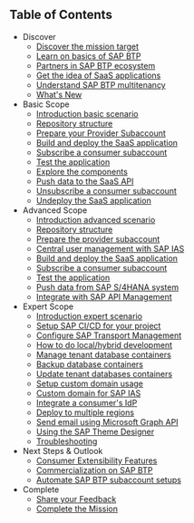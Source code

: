 ## Table of Contents

<!-- disco-toc-start -->
- Discover
    - [Discover the mission target](./docu/1-discover/1-discover-mission-target/README.MD)
    - [Learn on basics of SAP BTP](./docu/1-discover/2-learn-basics-sap-btp/README.MD)
    - [Partners in SAP BTP ecosystem](./docu/1-discover/3-partners-sap-btp-ecosystem/README.MD)
    - [Get the idea of SaaS applications](./docu/1-discover/4-get-idea-saas-applications/README.MD)
    - [Understand SAP BTP multitenancy](./docu/1-discover/5-understand-btp-multitenancy/README.MD)
    - [What's New](./docu/1-discover/6-whats-new/README.MD)
- Basic Scope
    - [Introduction basic scenario](./docu/2-basic/0-introduction-basic-scope/README.MD)
    - [Repository structure](./docu/2-basic/1-understand-repo-structure/README.MD)
    - [Prepare your Provider Subaccount](./docu/2-basic/2-prepare-provider-subaccount/README.MD)
    - [Build and deploy the SaaS application](./docu/2-basic/3-build-deploy-saas-application/README.MD)
    - [Subscribe a consumer subaccount](./docu/2-basic/4-subscribe-consumer-subaccount/README.MD)
    - [Test the application](./docu/2-basic/6-test-the-application/README.MD)
    - [Explore the components](./docu/2-basic/7-explore-the-components/README.MD)  
    - [Push data to the SaaS API](./docu/2-basic/5-push-data-to-saas-api/README.MD)  
    - [Unsubscribe a consumer subaccount](./docu/2-basic/8-unsubscribe-consumer-subaccount/README.MD)
    - [Undeploy the SaaS application](./docu/2-basic/9-undeploy-saas-application/README.MD)
- Advanced Scope
    - [Introduction advanced scenario](./docu/3-advanced/0-introduction-advanced-scope/README.MD)
    - [Repository structure](./docu/3-advanced/1-understand-repo-structure/README.MD)
    - [Prepare the provider subaccount](./docu/3-advanced/2-prepare-provider-subaccount/README.MD)
    - [Central user management with SAP IAS](./docu/3-advanced/3-central-user-management-ias/README.MD)
    - [Build and deploy the SaaS application](./docu/3-advanced/4-build-deploy-saas-application/README.MD)
    - [Subscribe a consumer subaccount](./docu/3-advanced/5-subscribe-consumer-subaccount/README.MD)
    - [Test the application](./docu/3-advanced/6-test-the-application/README.MD)
    - [Push data from SAP S/4HANA system](./docu/3-advanced/7-push-data-s4hana-system/README.MD)
    - [Integrate with SAP API Management](./docu/3-advanced/8-integrate-sap-api-management/README.MD)
- Expert Scope
    - [Introduction expert scenario](./docu/4-expert/0-introduction-expert-scope/README.MD)
    - [Setup SAP CI/CD for your project](./docu/4-expert/setup-cicd-for-project/README.MD)
    - [Configure SAP Transport Management](./docu/4-expert/configure-transport-management/README.MD)
    - [How to do local/hybrid development](./docu/4-expert/local-hybrid-development/README.MD)
    - [Manage tenant database containers](./docu/4-expert/manage-tenant-containers/README.MD)
    - [Backup database containers](./docu/4-expert/backup-database-containers/README.MD)
    - [Update tenant databases containers](./docu/4-expert/update-tenant-containers/README.MD)
    - [Setup custom domain usage](./docu/4-expert/setup-custom-domain-usage/README.MD)
    - [Custom domain for SAP IAS](./docu/4-expert/custom-domain-for-ias/README.MD)
    - [Integrate a consumer's IdP](./docu/4-expert/integrate-consumer-idp/README.MD)
    - [Deploy to multiple regions](./docu/4-expert/deploy-multiple-regions/README.MD)
    - [Send email using Microsoft Graph API](./docu/4-expert/send-emails-graph-api/README.MD)
    - [Using the SAP Theme Designer](./docu/4-expert/using-sap-theme-designer/README.MD)
    - [Troubleshooting](./docu/4-expert/troubleshooting/README.MD)
- Next Steps & Outlook
    - [Consumer Extensibility Features](./docu/5-next-outlook/consumer-extensibility/README.MD)
    - [Commercialization on SAP BTP](./docu/5-next-outlook/commercialization-btp/README.MD)
    - [Automate SAP BTP subaccount setups](./docu/5-next-outlook/automate-subaccount-setups/README.MD)
- Complete 
    - [Share your Feedback](./docu/6-complete/share-feedback/README.MD)
    - [Complete the Mission](./docu/6-complete/complete-mission/README.MD)
<!-- disco-toc-end -->